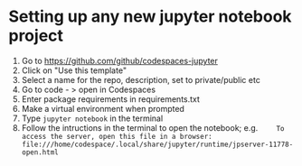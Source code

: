 # Setting up any new jupyter notebook project

1. Go to https://github.com/github/codespaces-jupyter
2. Click on "Use this template"
3. Select a name for the repo, description, set to private/public etc
4. Go to code - > open in Codespaces
5. Enter package requirements in requirements.txt
6. Make a virtual environment when prompted
7. Type `jupyter notebook` in the terminal
8. Follow the intructions in the terminal to open the notebook; e.g.
`    To access the server, open this file in a browser:
        file:///home/codespace/.local/share/jupyter/runtime/jpserver-11778-open.html`


